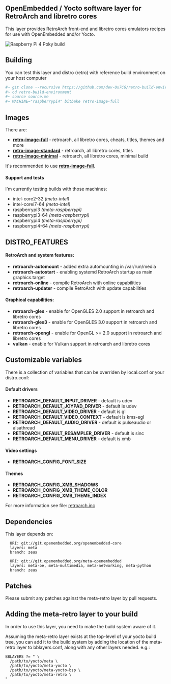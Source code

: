 ## OpenEmbedded / Yocto software layer for RetroArch and libretro cores

This layer provides RetroArch front-end and libretro cores emulators
recipes for use with OpenEmbedded and/or Yocto.

![Raspberry Pi 4 Poky build](https://devwork.space/wp-content/uploads/2020/01/IMG_20200108_205652-scaled.jpg)

## Building

You can test this layer and distro (retro) with reference build environment on your host computer

```sh
#~ git clone --recursive https://github.com/dev-0x7C6/retro-build-environment.git
#~ cd retro-build-environment
#~ source source.me
#~ MACHINE="raspberrypi4" bitbake retro-image-full
```

## Images

There are:
* **[retro-image-full](recipes-core/images/retro-image-full.bb)** - retroarch, all libretro cores, cheats, titles, themes and more
* **[retro-image-standard](recipes-core/images/retro-image-standard.bb)** - retroarch, all libretro cores, titles
* **[retro-image-minimal](recipes-core/images/retro-image-minimal.bb)** - retroarch, all libretro cores, minimal build 

It's recommended to use **[retro-image-full](recipes-core/images/retro-image-full.bb)**.

#### Support and tests

I'm currently testing builds with those machines: 
* intel-core2-32 *(meta-intel)*
* intel-corei7-64 *(meta-intel)*
* raspberrypi3 *(meta-raspberrypi)*
* raspberrypi3-64 *(meta-raspberrypi)*
* raspberrypi4 *(meta-raspberrypi)*
* raspberrypi4-64 *(meta-raspberrypi)*

## DISTRO_FEATURES

#### RetroArch and system features:

* **retroarch-automount** - added extra automounting in /var/run/media
* **retroarch-autostart** - enabling systemd RetroArch startup as main graphics.target
* **retroarch-online** - compile RetroArch with online capabilities
* **retroarch-updater** - compile RetroArch with update capabilities

#### Graphical capabilities:
* **retroarch-gles** - enable for OpenGLES 2.0 support in retroarch and libretro cores
* **retroarch-gles3** - enable for OpenGLES 3.0 support in retroarch and libretro cores
* **retroarch-opengl** - enable for OpenGL >= 2.0 support in retroarch and libretro cores
* **vulkan** - enable for Vulkan support in retroarch and libretro cores

## Customizable variables

There is a collection of variables that can be overriden by local.conf or your distro.conf:

#### Default drivers
* **RETROARCH_DEFAULT_INPUT_DRIVER** - default is udev
* **RETROARCH_DEFAULT_JOYPAD_DRIVER** - default is udev
* **RETROARCH_DEFAULT_VIDEO_DRIVER** - default is gl
* **RETROARCH_DEFAULT_VIDEO_CONTEXT** - default is kms-egl
* **RETROARCH_DEFAULT_AUDIO_DRIVER** - default is pulseaudio or alsathread
* **RETROARCH_DEFAULT_RESAMPLER_DRIVER** - default is sinc
* **RETROARCH_DEFAULT_MENU_DRIVER** - default is xmb

#### Video settings
* **RETROARCH_CONFIG_FONT_SIZE**

#### Themes
* **RETROARCH_CONFIG_XMB_SHADOWS**
* **RETROARCH_CONFIG_XMB_THEME_COLOR**
* **RETROARCH_CONFIG_XMB_THEME_INDEX**

For more information see file: [retroarch.inc](recipes-retroarch/retroarch/retroarch.inc)

## Dependencies
This layer depends on:
```
  URI: git://git.openembedded.org/openembedded-core
  layers: meta
  branch: zeus
  
  URI: git://git.openembedded.org/meta-openembedded
  layers: meta-oe, meta-multimedia, meta-networking, meta-python
  branch: zeus
```

## Patches

Please submit any patches against the meta-retro layer by pull requests.

## Adding the meta-retro layer to your build

In order to use this layer, you need to make the build system aware of
it.

Assuming the meta-retro layer exists at the top-level of your
yocto build tree, you can add it to the build system by adding the
location of the meta-retro layer to bblayers.conf, along with any
other layers needed. e.g.:
```
BBLAYERS ?= " \
  /path/to/yocto/meta \
  /path/to/yocto/meta-yocto \
  /path/to/yocto/meta-yocto-bsp \
  /path/to/yocto/meta-retro \
"
```
